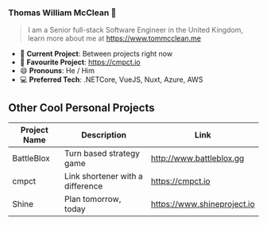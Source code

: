 ### Thomas William McClean 👋
> I am a Senior full-stack Software Engineer in the United Kingdom, learn more about me at https://www.tommcclean.me

- 🔭 **Current Project**: Between projects right now
- 🔭 **Favourite Project**: https://cmpct.io
- 😄 **Pronouns**: He / Him
- 💻 **Preferred Tech**: .NETCore, VueJS, Nuxt, Azure, AWS

## Other Cool Personal Projects
| Project Name | Description | Link
|---|---|---
| BattleBlox | Turn based strategy game | http://www.battleblox.gg   
| cmpct  | Link shortener with a difference | https://cmpct.io
| Shine  | Plan tomorrow, today | https://www.shineproject.io  
